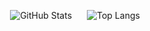 <p align="center">
  <img src="https://github-readme-stats.vercel.app/api?username=VAXShadow1929&show_icons=true&theme=dracula&hide=issues,contribs,stars" alt="GitHub Stats">
  <img src="https://github-readme-stats.vercel.app/api/top-langs/?username=VAXShadow1929&hide=javascript,css,scss,html&theme=tokyonight" alt="Top Langs" style="margin-left: 20px;">
</p>

